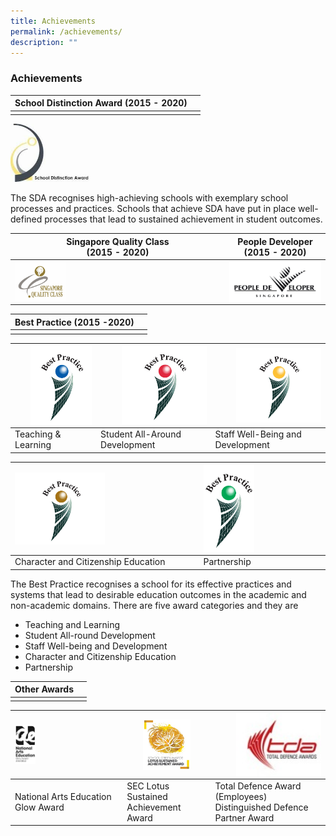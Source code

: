 ```yaml
---
title: Achievements
permalink: /achievements/
description: ""
---
```

### **Achievements**

|School Distinction Award (2015 - 2020) |  |
|---|---|
|  |  |

<img src="/images/sda.png" style="width:25%">

The SDA recognises high-achieving schools with exemplary school processes and practices. Schools that achieve SDA have put in place well-defined processes that lead to sustained achievement in student outcomes.

| Singapore Quality Class<br>(2015 - 2020) | People Developer<br>(2015 - 2020) |
|---|---|
|<img src="/images/SQC.jpg" style="width:25%" align=center> | <img src="/images/pd.png" align=center>|

| Best Practice (2015 -2020) |   |
|---|---|
|  |  |

| <img src="/images/achievement4.jpg" style="width:80%" align=right> | <img src="/images/achievement5.jpg" style="width:80%" align=right> | <img src="/images/achievement6.jpg" style="width:80%" align=right> | 
|---|---|---|
| Teaching & Learning	 |  Student All-Around Development | Staff Well-Being and Development |

| <img src="/images/achievement7.jpg" style="width:50%" align=left> | <img src="/images/achievement8.jpg" style="width:43%" align=left> |
|---|---|
| Character and Citizenship Education | Partnership |


The Best Practice recognises a school for its effective practices and systems that lead to desirable education outcomes in the academic and non-academic domains. There are five award categories and they are

* Teaching and Learning
* Student All-round Development
* Staff Well-being and Development
* Character and Citizenship Education
* Partnership

| Other Awards |   |
|---|---|
|  |  | 

| <img src="/images/achievement9.jpg" style="width:20%" align=left> | <img src="/images/achievement10.jpg" style="width:60%" align=center> | <img src="/images/achievement11.jpg" style="width:80%" align=right> | 
|---|---|---|
| National Arts Education Glow Award	 |  SEC Lotus Sustained Achievement Award | Total Defence Award (Employees) Distinguished Defence Partner Award |
